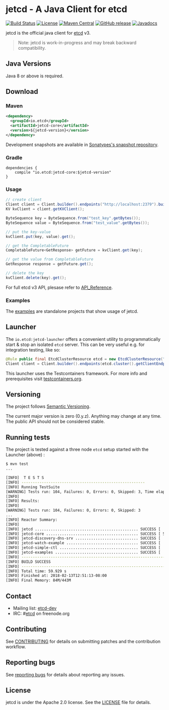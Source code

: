 # jetcd - A Java Client for etcd
[![Build Status](https://img.shields.io/travis/com/etcd-io/jetcd.svg?style=flat-square)](https://travis-ci.com/etcd-io/jetcd)
[![License](https://img.shields.io/badge/Licence-Apache%202.0-blue.svg?style=flat-square)](http://www.apache.org/licenses/LICENSE-2.0.html)
[![Maven Central](https://img.shields.io/maven-central/v/io.etcd/jetcd-core.svg?style=flat-square)](https://search.maven.org/#search%7Cga%7C1%7Cio.etcd)
[![GitHub release](https://img.shields.io/github/release/etcd-io/jetcd.svg?style=flat-square)](https://github.com/etcd-io/jetcd/releases)
[![Javadocs](http://www.javadoc.io/badge/io/etcd/jetcd-core.svg)](http://www.javadoc.io/doc/io/etcd/jetcd-core)

jetcd is the official java client for [etcd](https://github.com/etcd-io/etcd) v3.

> Note: jetcd is work-in-progress and may break backward compatibility.

## Java Versions

Java 8 or above is required.

## Download

### Maven
```xml
<dependency>
  <groupId>io.etcd</groupId>
  <artifactId>jetcd-core</artifactId>
  <version>${jetcd-version}</version>
</dependency>
```

Development snapshots are available in [Sonatypes's snapshot repository](https://oss.sonatype.org/content/repositories/snapshots/io/etcd).

### Gradle

```
dependencies {
    compile "io.etcd:jetcd-core:$jetcd-version"
}
```

### Usage

```java
// create client
Client client = Client.builder().endpoints("http://localhost:2379").build();
KV kvClient = client.getKVClient();

ByteSequence key = ByteSequence.from("test_key".getBytes());
ByteSequence value = ByteSequence.from("test_value".getBytes());

// put the key-value
kvClient.put(key, value).get();

// get the CompletableFuture
CompletableFuture<GetResponse> getFuture = kvClient.get(key);

// get the value from CompletableFuture
GetResponse response = getFuture.get();

// delete the key
kvClient.delete(key).get();
```

For full etcd v3 API, plesase refer to [API_Reference](https://github.com/etcd-io/etcd/blob/master/Documentation/dev-guide/api_reference_v3.md).

### Examples

The [examples](https://github.com/etcd-io/jetcd/tree/master/jetcd-examples) are standalone projects that show usage of jetcd.

## Launcher

The `io.etcd:jetcd-launcher` offers a convenient utility to programmatically start & stop an isolated `etcd` server.  This can be very useful e.g. for integration testing, like so:

```java
@Rule public final EtcdClusterResource etcd = new EtcdClusterResource("test-etcd", 1);
Client client = Client.builder().endpoints(etcd.cluster().getClientEndpoints()).build();
```

This launcher uses the Testcontainers framework.
For more info and prerequisites visit [testcontainers.org](https://www.testcontainers.org).

## Versioning

The project follows [Semantic Versioning](http://semver.org/).

The current major version is zero (0.y.z). Anything may change at any time. The public API should not be considered stable.

## Running tests

The project is tested against a three node `etcd` setup started with the Launcher (above) :

```sh
$ mvn test
...

[INFO]  T E S T S
[INFO] -------------------------------------------------------
[INFO] Running TestSuite
[WARNING] Tests run: 104, Failures: 0, Errors: 0, Skipped: 3, Time elapsed: 31.308 s - in TestSuite
[INFO]
[INFO] Results:
[INFO]
[WARNING] Tests run: 104, Failures: 0, Errors: 0, Skipped: 3
...
[INFO] Reactor Summary:
[INFO]
[INFO] jetcd .............................................. SUCCESS [  0.010 s]
[INFO] jetcd-core ......................................... SUCCESS [ 55.480 s]
[INFO] jetcd-discovery-dns-srv ............................ SUCCESS [  3.225 s]
[INFO] jetcd-watch-example ................................ SUCCESS [  0.291 s]
[INFO] jetcd-simple-ctl ................................... SUCCESS [  0.028 s]
[INFO] jetcd-examples ..................................... SUCCESS [  0.000 s]
[INFO] ------------------------------------------------------------------------
[INFO] BUILD SUCCESS
[INFO] ------------------------------------------------------------------------
[INFO] Total time: 59.929 s
[INFO] Finished at: 2018-02-13T12:51:13-08:00
[INFO] Final Memory: 84M/443M
````

## Contact

* Mailing list: [etcd-dev](https://groups.google.com/forum/?hl=en#!forum/etcd-dev)
* IRC: #[etcd](irc://irc.freenode.org:6667/#etcd) on freenode.org

## Contributing

See [CONTRIBUTING](https://github.com/etcd-io/jetcd/blob/master/CONTRIBUTING.md) for details on submitting patches and the contribution workflow.

## Reporting bugs

See [reporting bugs](https://github.com/etcd-io/etcd/blob/master/Documentation/reporting_bugs.md) for details about reporting any issues.

## License

jetcd is under the Apache 2.0 license. See the [LICENSE](https://github.com/etcd-io/jetcd/blob/master/LICENSE) file for details.
